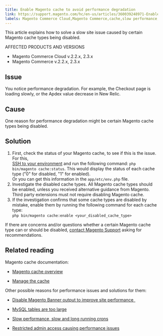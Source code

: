 ```yaml
---
title: Enable Magento cache to avoid performance degradation
link: https://support.magento.com/hc/en-us/articles/360039248971-Enable-Magento-cache-to-avoid-performance-degradation
labels: Magento Commerce Cloud,Magento Commerce,cache,slow performance,New Relic,2.3.x,2.2.x,Apdex,how to
---
```


<p>This article explains how to solve a slow site issue caused by certain Magento cache types being disabled. </p>
<p>AFFECTED PRODUCTS AND VERSIONS</p>
<ul>
<li>Magento Commerce Cloud v.2.2.x, 2.3.x</li>
<li>Magento Commerce v.2.2.x, 2.3.x</li>
</ul>
<h2>Issue</h2>
<p>You notice performance degradation. For example, the Checkout page is loading slowly, or the Apdex value decrease in New Relic.</p>
<h2>Cause</h2>
<p>One reason for performance degradation might be certain Magento cache types being disabled. </p>
<h2>Solution </h2>
<ol>
<li>First, check the status of your Magento cache, to see if this is the issue. For this, <br/> <a href="https://devdocs.magento.com/cloud/env/environments-ssh.html#ssh">SSH to your environment</a> and run the following command: <code class="language-bash">php bin/magento cache:status</code>. This would display the status of each cache type ("0" for disabled, "1" for enabled).<br/> Or you can get this information in the <code>app/etc/env.php</code> file.</li>
<li>Investigate the disabled cache types. All Magento cache types should be enabled, unless you received alternative guidance from Magento. Third party extensions must not require disabling Magento cache. </li>
<li>If the investigation confirms that some cache types are disabled by mistake, enable them by running the following command for each cache type:<br/> <code>php bin/magento cache:enable &lt;your_disabled_cache_type&gt;</code>
</li>
</ol>
<p>If there are concerns and/or questions whether a certain Magento cache type can or should be disabled, <a href="https://support.magento.com/hc/en-us/articles/360019088251-Submit-a-support-ticket">contact Magento Support</a> asking for recommendations.   </p>
<h2>Related reading</h2>
<p>Magento cache documentation:</p>
<ul>
<li>
<p><a href="https://devdocs.magento.com/guides/v2.3/frontend-dev-guide/cache_for_frontdevs.html">Magento cache overview</a></p>
</li>
<li>
<p><a href="https://devdocs.magento.com/guides/v2.3/config-guide/cli/config-cli-subcommands-cache.html">Manage the cache</a></p>
</li>
</ul>
<p>Other possible reasons for performance issues and solutions for them:</p>
<ul>
<li>
<p><a href="https://support.magento.com/hc/en-us/articles/360035285852">Disable Magento Banner output to improve site performance  </a></p>
</li>
<li>
<p><a href="https://support.magento.com/hc/en-us/articles/360038862691">MySQL tables are too large</a></p>
</li>
<li>
<p><a href="https://support.magento.com/hc/en-us/articles/360034631192">Slow performance, slow and long running crons</a></p>
</li>
<li>
<p><a href="https://support.magento.com/hc/en-us/articles/360036323211">Restricted admin access causing performance issues</a></p>
</li>
</ul>
<p> </p>